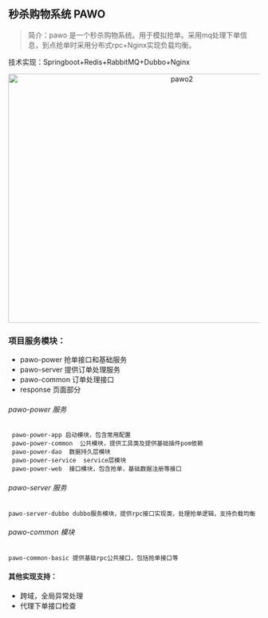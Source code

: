 ## 秒杀购物系统 PAWO
> 简介：pawo 是一个秒杀购物系统。用于模拟抢单。采用mq处理下单信息，到点抢单时采用分布式rpc+Nginx实现负载均衡。

技术实现：Springboot+Redis+RabbitMQ+Dubbo+Nginx

<div  align="center">  
 <img src="http://pawo.oss-cn-beijing.aliyuncs.com/E8%60K3W8%60%29ZWVVIQZRJT%7B%7BXF.png?Expires=1548758744&OSSAccessKeyId=TMP.AQEkHsurjvfdJQMApMA5WIjb5x_RBjIrEkE7bVncoq1hde8fQTuW_hkiCwc3ADAtAhRbSoqPcakm2uThxMWdzyf1A8uGjQIVAPdX9q2GiHw_0Us_FdmS61kkMRrb&Signature=aClvincEbgP1xqIxPA%2BE5ZYQZbc%3D" width = "680" height = "500" alt="pawo2"   align=center >
</div>

### 项目服务模块：

- pawo-power 抢单接口和基础服务
- pawo-server 提供订单处理服务
- pawo-common 订单处理接口
- response 页面部分

###### pawo-power 服务
```
 pawo-power-app 启动模块，包含常用配置
 pawo-power-common  公共模块，提供工具类及提供基础插件pom依赖
 pawo-power-dao  数据持久层模块
 pawo-power-service  service层模块
 pawo-power-web  接口模块，包含抢单，基础数据注册等接口
```
###### pawo-server 服务
```
pawo-server-dubbo dubbo服务模块，提供rpc接口实现类，处理抢单逻辑，支持负载均衡
```

###### pawo-common 模块
```
pawo-common-basic 提供基础rpc公共接口，包括抢单接口等
```

#### 其他实现支持：
- 跨域，全局异常处理
- 代理下单接口检查
